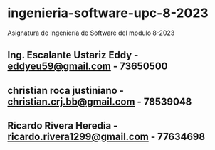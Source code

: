 # ingenieria-software-upc-8-2023
Asignatura de Ingeniería de Software del modulo 8-2023


## Ing. Escalante Ustariz Eddy - eddyeu59@gmail.com - 73650500

## christian roca justiniano - christian.crj.bb@gmail.com - 78539048

## Ricardo Rivera Heredia - ricardo.rivera1299@gmail.com - 77634698

##